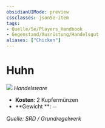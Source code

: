 ```yaml
---
obsidianUIMode: preview
cssclasses: json5e-item
tags:
- Quelle/5e/Players_Handbook
- Gegenstand/Ausrüstung/Handelsgut
aliases: ["Chicken"]
---
```

# Huhn
![](../../../99%20-%20Setup/Files/Bildersammlung/Symbolik/Gegenstände.webp#token)
*Handelsware*  

- **Kosten**: 2 Kupfermünzen
- **Gewicht **: ⏤

*Quelle: SRD / Grundregelwerk*